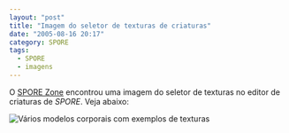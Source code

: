 ```yaml
---
layout: "post"
title: "Imagem do seletor de texturas de criaturas"
date: "2005-08-16 20:17"
category: SPORE
tags:
  - SPORE
  - imagens
---
```


O [SPORE Zone](https://www.thesporezone.co.uk/) encontrou uma imagem do seletor de texturas no editor de criaturas de _SPORE_. Veja abaixo:

![Vários modelos corporais com exemplos de texturas](https://i.imgur.com/mLlQ8QZ.jpg)
